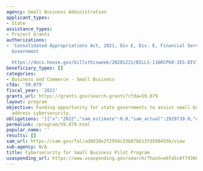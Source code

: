 ```yaml
---
agency: Small Business Administration
applicant_types:
- State
assistance_types:
- Project Grants
authorizations:
- 'Consolidated Appropriations Act, 2021, Div E, Div. E, Financial Services & General
  Government

  https://docs.house.gov/billsthisweek/20201221/BILLS-116RCP68-JES-DIVISION-E.pdf.'
beneficiary_types: []
categories:
- Business and Commerce - Small Business
cfda: '59.079'
fiscal_year: '2022'
grants_url: https://grants.gov/search-grants?cfda=59.079
layout: program
objective: Funding opportunity for state governments to assist small business concerns
  address cybersecurity.
obligations: '[{"x":"2022","sam_estimate":0.0,"sam_actual":2929739.0,"usa_spending_actual":2929738.66},{"x":"2023","sam_estimate":3000000.0,"sam_actual":0.0,"usa_spending_actual":5863735.0},{"x":"2024","sam_estimate":0.0,"sam_actual":0.0,"usa_spending_actual":0.0}]'
permalink: /program/59.079.html
popular_name: ''
results: []
sam_url: https://sam.gov/fal/ad8038e2f2954c33b07b6137d508455b/view
sub-agency: N/A
title: Cybersecurity for Small Business Pilot Program
usaspending_url: https://www.usaspending.gov/search/?hash=e6fa5c8f74366b9e917cc0669ad52317
---
```

